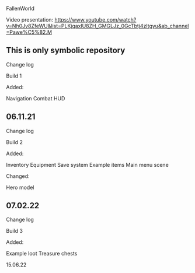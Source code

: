 FallenWorld

Video presentation: https://www.youtube.com/watch?v=Nh0Jv8ZfeWU&list=PLKjqaxlU8ZH_GMGLJz_0GcTbtj4zltgyu&ab_channel=Pawe%C5%82.M

This is only symbolic repository
--------------------------------

Change log

Build 1

Added:

Navigation
Combat
HUD

06.11.21
-------------------------------------------------------------------------------------------------------------------------------------------------------------------------
Change log

Build 2

Added:

Inventory
Equipment
Save system
Example items
Main menu scene

Changed:

Hero model

07.02.22
-------------------------------------------------------------------------------------------------------------------------------------------------------------------------
Change log

Build 3

Added:

Example loot
Treasure chests

15.06.22
